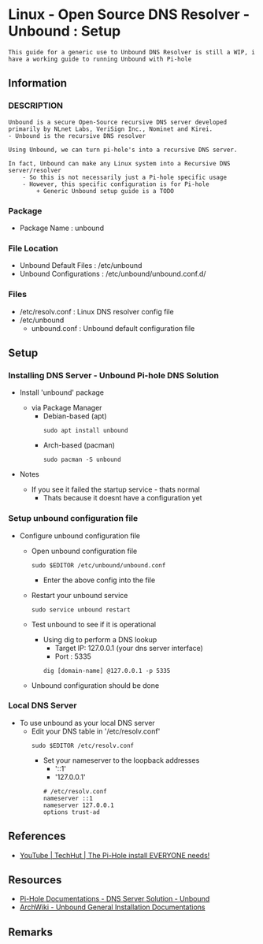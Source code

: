 # Linux - Open Source DNS Resolver - Unbound : Setup

```
This guide for a generic use to Unbound DNS Resolver is still a WIP, i have a working guide to running Unbound with Pi-hole
```

## Information
### DESCRIPTION
```
Unbound is a secure Open-Source recursive DNS server developed primarily by NLnet Labs, VeriSign Inc., Nominet and Kirei.
- Unbound is the recursive DNS resolver

Using Unbound, we can turn pi-hole's into a recursive DNS server.

In fact, Unbound can make any Linux system into a Recursive DNS server/resolver
    - So this is not necessarily just a Pi-hole specific usage
    - However, this specific configuration is for Pi-hole
        + Generic Unbound setup guide is a TODO
```

### Package
+ Package Name : unbound

### File Location
+ Unbound Default Files : /etc/unbound
+ Unbound Configurations : /etc/unbound/unbound.conf.d/

### Files
- /etc/resolv.conf : Linux DNS resolver config file
- /etc/unbound
    - unbound.conf : Unbound default configuration file

## Setup

### Installing DNS Server - Unbound Pi-hole DNS Solution
- Install 'unbound' package
    - via Package Manager
        - Debian-based (apt)
            ```console
            sudo apt install unbound
            ```            
        - Arch-based (pacman)
            ```console
            sudo pacman -S unbound
            ```
            
- Notes
    - If you see it failed the startup service - thats normal
        + Thats because it doesnt have a configuration yet

### Setup unbound configuration file
- Configure unbound configuration file
    - Open unbound configuration file 
        ```console
        sudo $EDITOR /etc/unbound/unbound.conf
        ```
        - Enter the above config into the file
           
    - Restart your unbound service
        ```console
        sudo service unbound restart
        ```
        
    - Test unbound to see if it is operational
        - Using dig to perform a DNS lookup
            + Target IP: 127.0.0.1 (your dns server interface)
            + Port : 5335
            ```console
            dig [domain-name] @127.0.0.1 -p 5335
            ```
  
    + Unbound configuration should be done
  
### Local DNS Server
- To use unbound as your local DNS server
    - Edit your DNS table in '/etc/resolv.conf'
        ```console
        sudo $EDITOR /etc/resolv.conf
        ```
        - Set your nameserver to the loopback addresses
            + '::1'
            + '127.0.0.1'
            ```
            # /etc/resolv.conf
            nameserver ::1
            nameserver 127.0.0.1
            options trust-ad
            ```
            
## References
+ [YouTube | TechHut | The Pi-Hole install EVERYONE needs!](https://www.youtube.com/watch?v=xtMFcVx3cHU)

## Resources
+ [Pi-Hole Documentations - DNS Server Solution - Unbound](https://docs.pi-hole.net/guides/dns/unbound/)
+ [ArchWiki - Unbound General Installation Documentations](https://wiki.archlinux.org/title/unbound)

## Remarks
